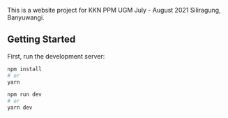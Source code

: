 This is a website project for KKN PPM UGM July - August 2021 Siliragung, Banyuwangi.

## Getting Started

First, run the development server:

```bash
npm install
# or
yarn

npm run dev
# or
yarn dev
```
